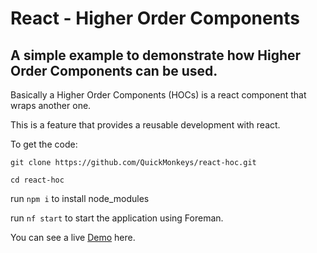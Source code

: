 # React - Higher Order Components

## A simple example to demonstrate how Higher Order Components can be used.

Basically a Higher Order Components (HOCs) is a react component that wraps another one.

This is a feature that provides a reusable development with react.

To get the code:

`git clone https://github.com/QuickMonkeys/react-hoc.git`

`cd react-hoc`

run `npm i` to install node_modules

run `nf start` to start the application using Foreman.

You can see a live [Demo](http://react-hoc-quick.herokuapp.com/) here.

